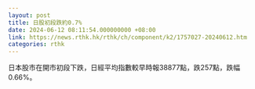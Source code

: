 ```yaml
---
layout: post
title: 日股初段跌約0.7%
date: 2024-06-12 08:11:54.000000000 +08:00
link: https://news.rthk.hk/rthk/ch/component/k2/1757027-20240612.htm
categories: rthk
---
```


日本股市在開市初段下跌，日經平均指數較早時報38877點，跌257點，跌幅0.66%。
